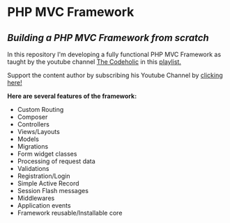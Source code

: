 # PHP MVC Framework
## _Building a PHP MVC Framework from scratch_

In this repository I'm developing a fully functional PHP MVC Framework as taught by the youtube channel [The Codeholic](https://www.youtube.com/channel/UC_UMEcP_kF0z4E6KbxCpV1w) in this [playlist.](https://www.youtube.com/playlist?list=PLLQuc_7jk__Uk_QnJMPndbdKECcTEwTA1)

Support the content author by subscribing his Youtube Channel by [clicking here!](https://www.youtube.com/redirect?event=video_description&redir_token=QUFFLUhqbk5KVzlrblktMGJKWHFWbVdraDFhYVY1aHlRd3xBQ3Jtc0trbnRJMEVXeXNLbU4xSktCYmxCVEdRa29Ba0lEcGo2UGstSDBsSldmUEw3RzNTNFlSNGZINHc1aUxaVEk4OElzbThGalBVblM2WjZvVzQ2WDVYY3ZNNlBxNy0teHJHa3ppdTFZQnRUTXB4OElVbE9NZw&q=https%3A%2F%2Fbit.ly%2F2xTQOI0)

**Here are several features of the framework:**
 - Custom Routing
 - Composer
 - Controllers
 - Views/Layouts
 - Models
 - Migrations
 - Form widget classes
 - Processing of request data
 - Validations
 - Registration/Login
 - Simple Active Record
 - Session Flash messages
 - Middlewares
 - Application events
 - Framework reusable/Installable core